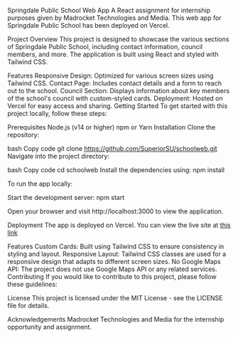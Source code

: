 Springdale Public School Web App
A React assignment for internship purposes given by Madrocket Technologies and Media. This web app for Springdale Public School has been deployed on Vercel.

Project Overview
This project is designed to showcase the various sections of Springdale Public School, including contact information, council members, and more. The application is built using React and styled with Tailwind CSS.

Features
Responsive Design: Optimized for various screen sizes using Tailwind CSS.
Contact Page: Includes contact details and a form to reach out to the school.
Council Section: Displays information about key members of the school's council with custom-styled cards.
Deployment: Hosted on Vercel for easy access and sharing.
Getting Started
To get started with this project locally, follow these steps:

Prerequisites
Node.js (v14 or higher)
npm or Yarn
Installation
Clone the repository:

bash
Copy code
git clone https://github.com/SuperiorSU/schoolweb.git
Navigate into the project directory:

bash
Copy code
cd schoolweb
Install the dependencies using:
npm install

To run the app locally:

Start the development server:
npm start

Open your browser and visit http://localhost:3000 to view the application.

Deployment
The app is deployed on Vercel. You can view the live site at <a href="https://springdale-five.vercel.app">this link</a>

Features
Custom Cards: Built using Tailwind CSS to ensure consistency in styling and layout.
Responsive Layout: Tailwind CSS classes are used for a responsive design that adapts to different screen sizes.
No Google Maps API: The project does not use Google Maps API or any related services.
Contributing
If you would like to contribute to this project, please follow these guidelines:

License
This project is licensed under the MIT License - see the LICENSE file for details.

Acknowledgements
Madrocket Technologies and Media for the internship opportunity and assignment.
